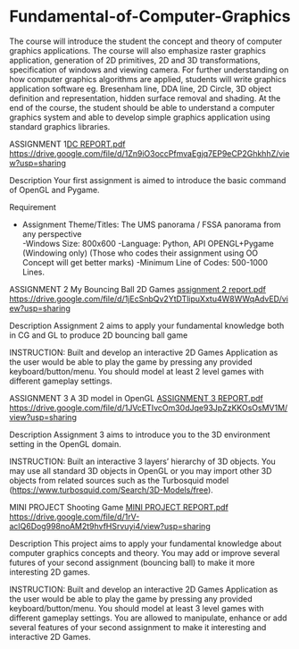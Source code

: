 # Fundamental-of-Computer-Graphics
The course will introduce the student the concept and theory of computer graphics applications. The course will also emphasize raster graphics application, generation of 2D primitives, 2D and 3D transformations, specification of windows and viewing camera. For further understanding on how computer graphics algorithms are applied, students will write graphics application software eg. Bresenham line, DDA line, 2D Circle, 3D object definition and representation, hidden surface removal and shading. At the end of the course, the student should be able to understand a computer graphics system and able to develop simple graphics application using standard graphics libraries.



ASSIGNMENT 1[DC REPORT.pdf](https://github.com/kitkatlky/Fundamental-of-Computer-Graphics/files/7598599/DC.REPORT.pdf)
https://drive.google.com/file/d/1Zn9iO3occPfmvaEgjq7EP9eCP2GhkhhZ/view?usp=sharing

Description
Your first assignment is aimed to introduce the basic command of OpenGL and Pygame. 

Requirement
- Assignment Theme/Titles: The UMS panorama / FSSA panorama from any perspective  
-Windows Size:  800x600
-Language: Python, API OPENGL+Pygame (Windowing only) (Those who codes their assignment using OO Concept will get better marks)
-Minimum Line of Codes: 500-1000 Lines.




ASSIGNMENT 2 My Bouncing Ball 2D Games [assignment 2 report.pdf](https://github.com/kitkatlky/Fundamental-of-Computer-Graphics/files/7598601/assignment.2.report.pdf)
https://drive.google.com/file/d/1jEcSnbQv2YtDTlipuXxtu4W8WWqAdvED/view?usp=sharing

Description
Assignment 2 aims to apply your fundamental knowledge both in CG and GL to produce 2D bouncing ball game
 
INSTRUCTION: 
Built and develop an interactive 2D Games Application as the user would be able to play the game by pressing any provided keyboard/button/menu. You should model at least 2 level games with different gameplay settings.



ASSIGNMENT 3 A 3D model in OpenGL [ASSIGNMENT 3 REPORT.pdf](https://github.com/kitkatlky/Fundamental-of-Computer-Graphics/files/7598603/ASSIGNMENT.3.REPORT.pdf)
https://drive.google.com/file/d/1JVcETIvcOm30dJqe93JpZzKKOsOsMV1M/view?usp=sharing

Description
Assignment 3 aims to introduce you to the 3D environment setting in the OpenGL domain.
 
INSTRUCTION: 
Built an interactive 3 layers’ hierarchy of 3D objects. You may use all standard 3D objects in OpenGL or you may import other 3D objects from related sources such as the Turbosquid model (https://www.turbosquid.com/Search/3D-Models/free).   




MINI PROJECT Shooting Game [MINI PROJECT REPORT.pdf](https://github.com/kitkatlky/Fundamental-of-Computer-Graphics/files/7598604/MINI.PROJECT.REPORT.pdf)
https://drive.google.com/file/d/1rV-aclQ6Dog998noAM2t9hvfHSrvuyi4/view?usp=sharing

Description
This project aims to apply your fundamental knowledge about computer graphics concepts and theory.  You may add or improve several futures of your second assignment (bouncing ball) to make it more interesting 2D games. 
 
INSTRUCTION: 
Built and develop an interactive 2D Games Application as the user would be able to play the game by pressing any provided keyboard/button/menu. You should model at least 3 level games with different gameplay settings. You are allowed to manipulate, enhance or add several features of your second assignment to make it interesting and interactive 2D Games. 
